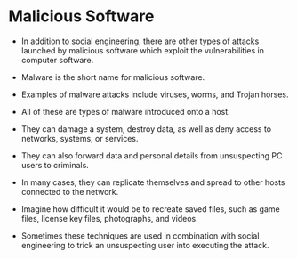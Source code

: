 # Malicious Software

- In addition to social engineering, there are other types of attacks launched by malicious software which exploit the vulnerabilities in computer software. 
- Malware is the short name for malicious software.

- Examples of malware attacks include viruses, worms, and Trojan horses. 
- All of these are types of malware introduced onto a host. 
- They can damage a system, destroy data, as well as deny access to networks, systems, or services. 
- They can also forward data and personal details from unsuspecting PC users to criminals. 
- In many cases, they can replicate themselves and spread to other hosts connected to the network. 
- Imagine how difficult it would be to recreate saved files, such as game files, license key files, photographs, and videos.

- Sometimes these techniques are used in combination with social engineering to trick an unsuspecting user into executing the attack.

